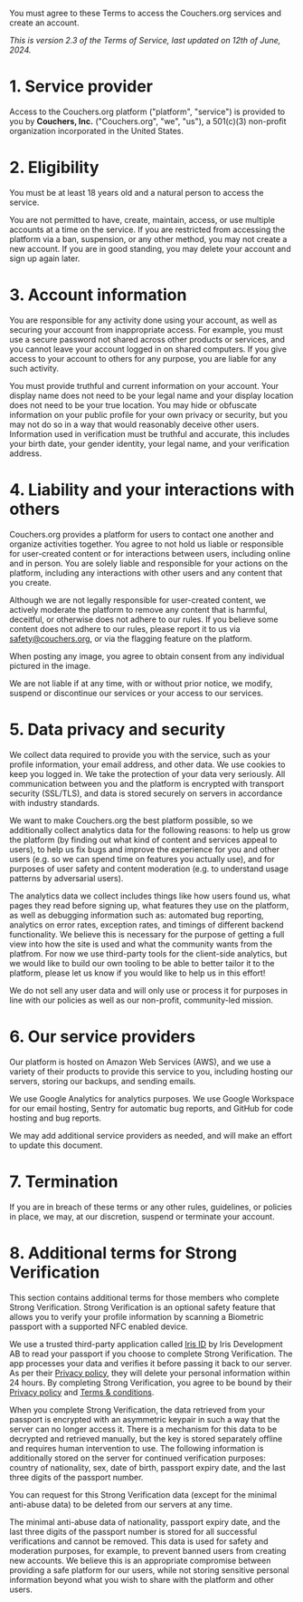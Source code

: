 You must agree to these Terms to access the Couchers.org services and create an account.

*This is version 2.3 of the Terms of Service, last updated on 12th of June, 2024.*


# 1. Service provider

Access to the Couchers.org platform ("platform", "service") is provided to you by **Couchers, Inc.** ("Couchers.org", "we", "us"), a 501(c)(3) non-profit organization incorporated in the United States.


# 2. Eligibility

You must be at least 18 years old and a natural person to access the service.

You are not permitted to have, create, maintain, access, or use multiple accounts at a time on the service. If you are restricted from accessing the platform via a ban, suspension, or any other method, you may not create a new account. If you are in good standing, you may delete your account and sign up again later.


# 3. Account information

You are responsible for any activity done using your account, as well as securing your account from inappropriate access. For example, you must use a secure password not shared across other products or services, and you cannot leave your account logged in on shared computers. If you give access to your account to others for any purpose, you are liable for any such activity.

You must provide truthful and current information on your account. Your display name does not need to be your legal name and your display location does not need to be your true location. You may hide or obfuscate information on your public profile for your own privacy or security, but you may not do so in a way that would reasonably deceive other users. Information used in verification must be truthful and accurate, this includes your birth date, your gender identity, your legal name, and your verification address.


# 4. Liability and your interactions with others

Couchers.org provides a platform for users to contact one another and organize activities together. You agree to not hold us liable or responsible for user-created content or for interactions between users, including online and in person. You are solely liable and responsible for your actions on the platform, including any interactions with other users and any content that you create.

Although we are not legally responsible for user-created content, we actively moderate the platform to remove any content that is harmful, deceitful, or otherwise does not adhere to our rules. If you believe some content does not adhere to our rules, please report it to us via safety@couchers.org, or via the flagging feature on the platform.

When posting any image, you agree to obtain consent from any individual pictured in the image.

We are not liable if at any time, with or without prior notice, we modify, suspend or discontinue our services or your access to our services.


# 5. Data privacy and security

We collect data required to provide you with the service, such as your profile information, your email address, and other data. We use cookies to keep you logged in. We take the protection of your data very seriously. All communication between you and the platform is encrypted with transport security (SSL/TLS), and data is stored securely on servers in accordance with industry standards.

We want to make Couchers.org the best platform possible, so we additionally collect analytics data for the following reasons: to help us grow the platform (by finding out what kind of content and services appeal to users), to help us fix bugs and improve the experience for you and other users (e.g. so we can spend time on features you actually use), and for purposes of user safety and content moderation (e.g. to understand usage patterns by adversarial users).

The analytics data we collect includes things like how users found us, what pages they read before signing up, what features they use on the platform, as well as debugging information such as: automated bug reporting, analytics on error rates, exception rates, and timings of different backend functionality. We believe this is necessary for the purpose of getting a full view into how the site is used and what the community wants from the platfrom. For now we use third-party tools for the client-side analytics, but we would like to build our own tooling to be able to better tailor it to the platform, please let us know if you would like to help us in this effort!

We do not sell any user data and will only use or process it for purposes in line with our policies as well as our non-profit, community-led mission.


# 6. Our service providers

Our platform is hosted on Amazon Web Services (AWS), and we use a variety of their products to provide this service to you, including hosting our servers, storing our backups, and sending emails.

We use Google Analytics for analytics purposes. We use Google Workspace for our email hosting, Sentry for automatic bug reports, and GitHub for code hosting and bug reports.

We may add additional service providers as needed, and will make an effort to update this document.


# 7. Termination

If you are in breach of these terms or any other rules, guidelines, or policies in place, we may, at our discretion, suspend or terminate your account.


# 8. Additional terms for Strong Verification

This section contains additional terms for those members who complete Strong Verification. Strong Verification is an optional safety feature that allows you to verify your profile information by scanning a Biometric passport with a supported NFC enabled device.

We use a trusted third-party application called [Iris ID](https://passportreader.app/) by Iris Development AB to read your passport if you choose to complete Strong Verification. The app processes your data and verifies it before passing it back to our server. As per their [Privacy policy](https://passportreader.app/privacy), they will delete your personal information within 24 hours. By completing Strong Verification, you agree to be bound by their [Privacy policy](https://passportreader.app/privacy) and [Terms & conditions](https://passportreader.app/terms).

When you complete Strong Verification, the data retrieved from your passport is encrypted with an asymmetric keypair in such a way that the server can no longer access it. There is a mechanism for this data to be decrypted and retrieved manually, but the key is stored separately offline and requires human intervention to use. The following information is additionally stored on the server for continued verification purposes: country of nationality, sex, date of birth, passport expiry date, and the last three digits of the passport number.

You can request for this Strong Verification data (except for the minimal anti-abuse data) to be deleted from our servers at any time.

The minimal anti-abuse data of nationality, passport expiry date, and the last three digits of the passport number is stored for all successful verifications and cannot be removed. This data is used for safety and moderation purposes, for example, to prevent banned users from creating new accounts. We believe this is an appropriate compromise between providing a safe platform for our users, while not storing sensitive personal information beyond what you wish to share with the platform and other users.

